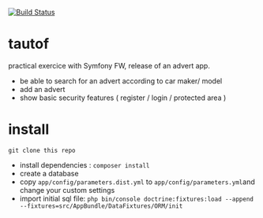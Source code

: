 
[![Build Status](https://travis-ci.org/afpa-mx2016/tautof.svg?branch=master)](https://travis-ci.org/afpa-mx2016/tautof)

tautof
======

practical exercice with Symfony FW, release of an advert app.
- be able to search for an advert according to car maker/ model
- add an advert
- show basic security features ( register / login / protected area )


# install
`git clone this repo`
 - install dependencies :
 `composer install`
 - create a database 
 - copy `app/config/parameters.dist.yml` to `app/config/parameters.yml`and change your custom settings
 - import initial sql file: `php bin/console doctrine:fixtures:load --append --fixtures=src/AppBundle/DataFixtures/ORM/init`

